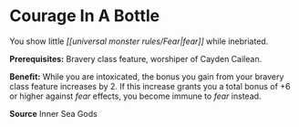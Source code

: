 ﻿---
cssclass: [feats]

---
# Courage In A Bottle

You show little _[[universal monster rules/Fear|fear]]_ while inebriated.

**Prerequisites:** Bravery class feature, worshiper of Cayden Cailean.

**Benefit:** While you are intoxicated, the bonus you gain from your bravery class feature increases by 2. If this increase grants you a total bonus of +6 or higher against _fear_ effects, you become immune to _fear_ instead.

**Source** Inner Sea Gods